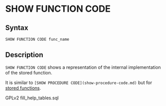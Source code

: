 # SHOW FUNCTION CODE

## Syntax

```
SHOW FUNCTION CODE func_name
```

## Description

`SHOW FUNCTION CODE` shows a representation of the internal implementation of the stored function.

It is similar to `[SHOW PROCEDURE CODE](show-procedure-code.md)` but for [stored functions](../../../../../server-usage/stored-routines/stored-functions/).

GPLv2 fill\_help\_tables.sql

